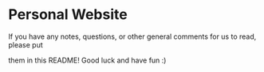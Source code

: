 # Personal Website

 

If you have any notes, questions, or other general comments for us to read, please put

them in this README! Good luck and have fun :)